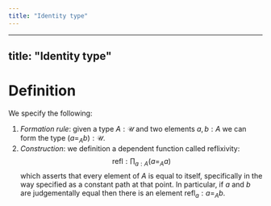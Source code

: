 ```yaml
---
title: "Identity type"
---
```


---
title: "Identity type"
---

# Definition
We specify the following:
1. *Formation rule*: given a type $A:\mathcal{U}$ and two elements $a,b: A$ we can form the type $(a=_A b):\mathcal{U}$.
2. *Construction*: we definition a dependent function called reflixivity: $$\text{refl}:\prod_{a: A}(a=_Aa)$$ which asserts that every element of $A$ is equal to itself, specifically in the way specified as a constant path at that point. In particular, if $a$ and $b$ are judgementally equal then there is an element $\text{refl}_a:a=_A b$.
